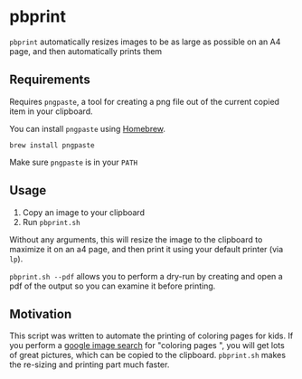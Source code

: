 # pbprint
`pbprint` automatically resizes images to be as large as possible on an A4 page, and then automatically prints them

## Requirements

Requires `pngpaste`, a tool for creating a png file out of the current copied item in your clipboard. 

You can install `pngpaste` using [Homebrew](https://brew.sh/).

`brew install pngpaste`

Make sure `pngpaste` is in your `PATH`

## Usage

1. Copy an image to your clipboard
2. Run `pbprint.sh`

Without any arguments, this will resize the image to the clipboard to maximize it on an a4 page, and then print it using your default printer (via `lp`).

`pbprint.sh --pdf` allows you to perform a dry-run by creating and open a pdf of the output so you can examine it before printing.

## Motivation

This script was written to automate the printing of coloring pages for kids. If you perform a [google image search](https://www.google.com/search?tbm=isch&q=coloring+pages+butterfly) for "coloring pages <something your kid likes>", you will get lots of great pictures, which can be copied to the clipboard. `pbprint.sh` makes the re-sizing and printing part much faster.



